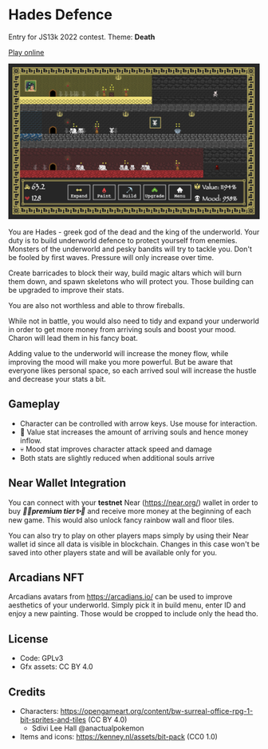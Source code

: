 # Hades Defence

Entry for JS13k 2022 contest. Theme: **Death** 

[Play online](https://vilpy.github.io/hades-defence/)

![img/screenshot.png](img/screenshot.png)

You are Hades - greek god of the dead and the king of the underworld. 
Your duty is to build underworld defence to protect yourself from enemies. 
Monsters of the underworld and pesky bandits will try to tackle you. 
Don't be fooled by first waves. Pressure will only increase over time.

Create barricades to block their way, build magic altars which will burn them down, and spawn skeletons who will protect you. Those building can be upgraded to improve their stats.

You are also not worthless and able to throw fireballs.

While not in battle, you would also need to tidy and expand your underworld in order to get more money from arriving souls and boost your mood.
Charon will lead them in his fancy boat.

Adding value to the underworld will increase the money flow, while improving the mood will make you more powerful. 
But be aware that everyone likes personal space, so each arrived soul will increase the hustle and decrease your stats a bit.

## Gameplay
- Character can be controlled with arrow keys. Use mouse for interaction. 
- 👑 Value stat increases the amount of arriving souls and hence money inflow.
- 💀 Mood stat improves character attack speed and damage
- Both stats are slightly reduced when additional souls arrive


## Near Wallet Integration
You can connect with your **testnet** Near (https://near.org/) wallet in order to buy **_💸✨premium tier✨💸_** and receive more money at the beginning of each new game. This would also unlock fancy rainbow wall and floor tiles.

You can also try to play on other players maps simply by using their Near wallet id since all data is visible in blockchain. Changes in this case won't be saved into other players state and will be available only for you. 

## Arcadians NFT
Arcadians avatars from https://arcadians.io/ can be used to improve aesthetics of your underworld. Simply pick it in build menu, enter ID and enjoy a new painting. Those would be cropped to include only the head tho.

## License
- Code: GPLv3
- Gfx assets: CC BY 4.0

## Credits
- Characters: https://opengameart.org/content/bw-surreal-office-rpg-1-bit-sprites-and-tiles (CC BY 4.0)
  - Sdivi Lee Hall @anactualpokemon
- Items and icons: https://kenney.nl/assets/bit-pack (CC0 1.0)
